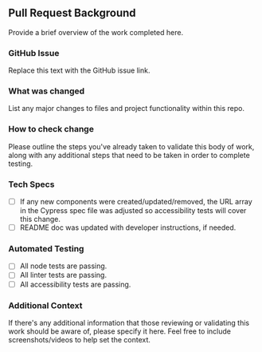 ## Pull Request Background
Provide a brief overview of the work completed here.

### GitHub Issue
Replace this text with the GitHub issue link.

### What was changed 
List any major changes to files and project functionality within this repo. 

### How to check change
Please outline the steps you've already taken to validate this body of work, along with any additional steps that need to be taken in order to complete testing.

### Tech Specs
- [ ] If any new components were created/updated/removed, the URL array in the Cypress spec file was adjusted so accessibility tests will cover this change.
- [ ] README doc was updated with developer instructions, if needed.

### Automated Testing
- [ ] All node tests are passing.
- [ ] All linter tests are passing.
- [ ] All accessibility tests are passing.

### Additional Context
If there's any additional information that those reviewing or validating this work should be aware of, please specify it here. Feel free to include screenshots/videos to help set the context.
